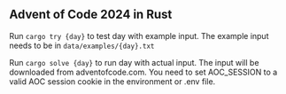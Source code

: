 ## Advent of Code 2024 in Rust 

Run ```cargo try {day}``` to test day with example input. The example input needs to be in ```data/examples/{day}.txt```

Run ```cargo solve {day}``` to run day with actual input. The input will be downloaded from adventofcode.com. You need to set AOC_SESSION to a valid AOC session cookie in the environment or .env file.
